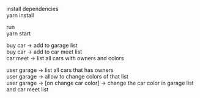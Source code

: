 install dependencies  
yarn install  

run  
yarn start  

buy car -> add to garage list  
buy car -> add to car meet list  
car meet -> list all cars with owners and colors  

user garage -> list all cars that has owners  
user garage -> allow to change colors of that list  
user garage -> [on change car color] -> change the car color in garage list and car meet list  
